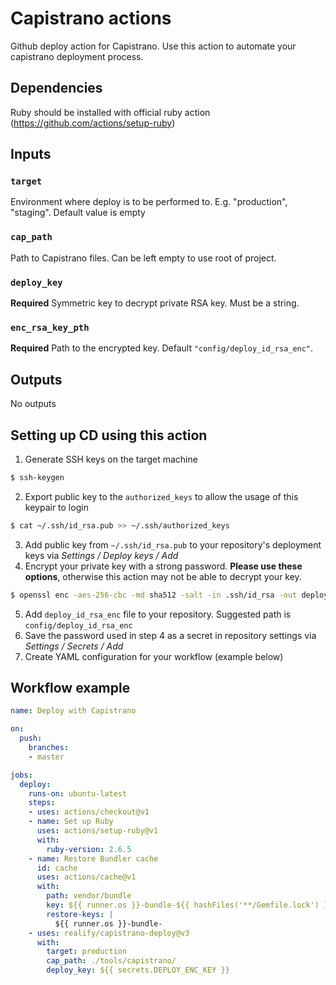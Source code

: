 # Capistrano actions
Github deploy action for Capistrano. Use this action to automate your capistrano deployment process.

## Dependencies
Ruby should be installed with official ruby action (https://github.com/actions/setup-ruby)

## Inputs
### `target`
Environment where deploy is to be performed to. E.g. "production", "staging". Default value is empty

### `cap_path`
Path to Capistrano files. Can be left empty to use root of project.

### `deploy_key`
**Required** Symmetric key to decrypt private RSA key. Must be a string.

### `enc_rsa_key_pth`
**Required** Path to the encrypted key. Default `"config/deploy_id_rsa_enc"`.

## Outputs
No outputs

## Setting up CD using this action
1. Generate SSH keys on the target machine
```bash
$ ssh-keygen
```
2. Export public key to the `authorized_keys` to allow the usage of this keypair to login
```bash
$ cat ~/.ssh/id_rsa.pub >> ~/.ssh/authorized_keys
```
3. Add public key from `~/.ssh/id_rsa.pub` to your repository's deployment keys via *Settings / Deploy keys / Add*
4. Encrypt your private key with a strong password. **Please use these options**, otherwise this action may not be able to decrypt your key.
```bash
$ openssl enc -aes-256-cbc -md sha512 -salt -in .ssh/id_rsa -out deploy_id_rsa_enc -k PASSWORD -a
```
5. Add `deploy_id_rsa_enc` file to your repository. Suggested path is `config/deploy_id_rsa_enc`
6. Save the password used in step 4 as a secret in repository settings via *Settings / Secrets / Add*
7. Create YAML configuration for your workflow (example below)

## Workflow example
```yaml
name: Deploy with Capistrano

on:
  push:
    branches:
    - master

jobs:
  deploy:
    runs-on: ubuntu-latest
    steps:
    - uses: actions/checkout@v1
    - name: Set up Ruby
      uses: actions/setup-ruby@v1
      with:
        ruby-version: 2.6.5
    - name: Restore Bundler cache
      id: cache
      uses: actions/cache@v1
      with:
        path: vendor/bundle
        key: ${{ runner.os }}-bundle-${{ hashFiles('**/Gemfile.lock') }}
        restore-keys: |
          ${{ runner.os }}-bundle-
    - uses: realify/capistrano-deploy@v3
      with:
        target: production
        cap_path: ./tools/capistrano/
        deploy_key: ${{ secrets.DEPLOY_ENC_KEY }}
```
